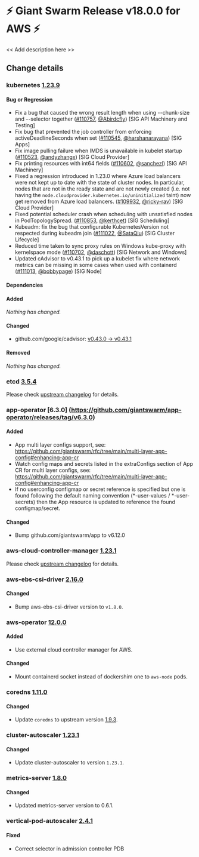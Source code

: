 # :zap: Giant Swarm Release v18.0.0 for AWS :zap:

<< Add description here >>

## Change details


### kubernetes [1.23.9](https://github.com/kubernetes/kubernetes/releases/tag/v1.23.9)

#### Bug or Regression
- Fix a bug that caused the wrong result length when using --chunk-size and --selector together ([#110757](https://github.com/kubernetes/kubernetes/pull/110757), [@Abirdcfly](https://github.com/Abirdcfly)) [SIG API Machinery and Testing]
- Fix bug that prevented the job controller from enforcing activeDeadlineSeconds when set ([#110545](https://github.com/kubernetes/kubernetes/pull/110545), [@harshanarayana](https://github.com/harshanarayana)) [SIG Apps]
- Fix image pulling failure when IMDS is unavailable in kubelet startup ([#110523](https://github.com/kubernetes/kubernetes/pull/110523), [@andyzhangx](https://github.com/andyzhangx)) [SIG Cloud Provider]
- Fix printing resources with int64 fields ([#110602](https://github.com/kubernetes/kubernetes/pull/110602), [@sanchezl](https://github.com/sanchezl)) [SIG API Machinery]
- Fixed a regression introduced in 1.23.0 where Azure load balancers were not kept up to date with the state of cluster nodes. In particular, nodes that are not in the ready state and are not newly created (i.e. not having the `node.cloudprovider.kubernetes.io/uninitialized` taint) now get removed from Azure load balancers. ([#109932](https://github.com/kubernetes/kubernetes/pull/109932), [@ricky-rav](https://github.com/ricky-rav)) [SIG Cloud Provider]
- Fixed potential scheduler crash when scheduling with unsatisfied nodes in PodTopologySpread. ([#110853](https://github.com/kubernetes/kubernetes/pull/110853), [@kerthcet](https://github.com/kerthcet)) [SIG Scheduling]
- Kubeadm: fix the bug that configurable KubernetesVersion not respected during kubeadm join ([#111022](https://github.com/kubernetes/kubernetes/pull/111022), [@SataQiu](https://github.com/SataQiu)) [SIG Cluster Lifecycle]
- Reduced time taken to sync proxy rules on Windows kube-proxy with kernelspace mode ([#110702](https://github.com/kubernetes/kubernetes/pull/110702), [@daschott](https://github.com/daschott)) [SIG Network and Windows]
- Updated cAdvisor to v0.43.1 to pick up a kubelet fix where network metrics can be missing in some cases when used with containerd ([#111013](https://github.com/kubernetes/kubernetes/pull/111013), [@bobbypage](https://github.com/bobbypage)) [SIG Node]
#### Dependencies
#### Added
_Nothing has changed._
#### Changed
- github.com/google/cadvisor: [v0.43.0 → v0.43.1](https://github.com/google/cadvisor/compare/v0.43.0...v0.43.1)
#### Removed
_Nothing has changed._




### etcd [3.5.4](https://github.com/etcd-io/etcd/releases/tag/v3.5.4)

Please check [upstream changelog](https://github.com/etcd-io/etcd/blob/main/CHANGELOG/CHANGELOG-3.5.md#v354-2022-04-24) for details.



### app-operator [6.3.0] (https://github.com/giantswarm/app-operator/releases/tag/v6.3.0)

#### Added
- App multi layer configs support, see: https://github.com/giantswarm/rfc/tree/main/multi-layer-app-config#enhancing-app-cr
- Watch config maps and secrets listed in the extraConfigs section of App CR for multi layer configs, see: https://github.com/giantswarm/rfc/tree/main/multi-layer-app-config#enhancing-app-cr
- If no userconfig configmap or secret reference is specified but one is found following the default naming convention (*-user-values / *-user-secrets) then the App resource is updated to reference the found configmap/secret.

#### Changed
- Bump github.com/giantswarm/app to v6.12.0



### aws-cloud-controller-manager [1.23.1](https://github.com/kubernetes/cloud-provider-aws/releases/tag/v1.23.1)

Please check [upstream changelog](https://github.com/kubernetes/cloud-provider-aws/blob/master/docs/CHANGELOG.md#v1231) for details.



### aws-ebs-csi-driver [2.16.0](https://github.com/giantswarm/aws-ebs-csi-driver-app/releases/tag/v2.16.0)

#### Changed
- Bump aws-ebs-csi-driver version to `v1.8.0`.



### aws-operator [12.0.0](https://github.com/giantswarm/aws-operator/releases/tag/v12.0.0)

#### Added
- Use external cloud controller manager for AWS.

#### Changed
- Mount containerd socket instead of dockershim one to `aws-node` pods.



### coredns [1.11.0](https://github.com/giantswarm/coredns-app/releases/tag/v1.11.0)

#### Changed
- Update `coredns` to upstream version [1.9.3](https://coredns.io/2022/05/27/coredns-1.9.3-release/).



### cluster-autoscaler [1.23.1](https://github.com/giantswarm/cluster-autoscaler-app/releases/tag/v1.23.1)

#### Changed
- Update cluster-autoscaler to version `1.23.1`.



### metrics-server [1.8.0](https://github.com/giantswarm/metrics-server-app/releases/tag/v1.8.0)

#### Changed
- Updated metrics-server version to 0.6.1.



### vertical-pod-autoscaler [2.4.1](https://github.com/giantswarm/vertical-pod-autoscaler-app/releases/tag/v2.4.1)

#### Fixed
- Correct selector in admission controller PDB



